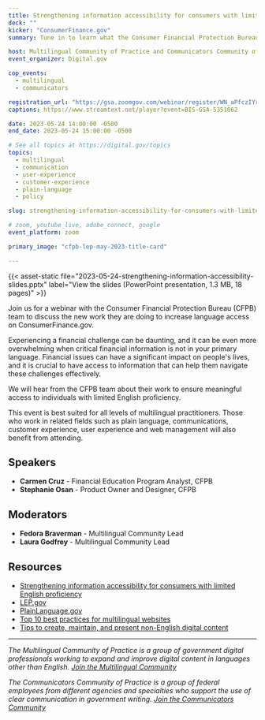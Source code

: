 ```yaml
---
title: Strengthening information accessibility for consumers with limited English proficiency
deck: ""
kicker: "ConsumerFinance.gov"
summary: Tune in to learn what the Consumer Financial Protection Bureau (CFPB) is doing to ensure financial products and services are accessible to all consumers, including those with limited English proficiency.

host: Multilingual Community of Practice and Communicators Community of Practice
event_organizer: Digital.gov

cop_events:
  - multilingual
  - communicators

registration_url: "https://gsa.zoomgov.com/webinar/register/WN_aPfczIYrQ_KwmKQ4ZTYDoQ"
captions: https://www.streamtext.net/player?event=BIS-GSA-5351062

date: 2023-05-24 14:00:00 -0500
end_date: 2023-05-24 15:00:00 -0500

# See all topics at https://digital.gov/topics
topics:
  - multilingual
  - communication
  - user-experience
  - customer-experience
  - plain-language
  - policy

slug: strengthening-information-accessibility-for-consumers-with-limited-english-proficiency

# zoom, youtube_live, adobe_connect, google
event_platform: zoom

primary_image: "cfpb-lep-may-2023-title-card"

---
```


{{< asset-static file="2023-05-24-strengthening-information-accessibility-slides.pptx" label="View the slides (PowerPoint presentation, 1.3 MB, 18 pages)" >}}

Join us for a webinar with the Consumer Financial Protection Bureau (CFPB) team to discuss the new work they are doing to increase language access on ConsumerFinance.gov.

Experiencing a financial challenge can be daunting, and it can be even more overwhelming when critical financial information is not in your primary language. Financial issues can have a significant impact on people's lives, and it is crucial to have access to information that can help them navigate these challenges effectively.

We will hear from the CFPB team about their work to ensure meaningful access to individuals with limited English proficiency.

This event is best suited for all levels of multilingual practitioners. Those who work in related fields such as plain language, communications, customer experience, user experience and web management will also benefit from attending.

## Speakers

* **Carmen Cruz** - Financial Education Program Analyst, CFPB
* **Stephanie Osan** - Product Owner and Designer, CFPB

## Moderators

* **Fedora Braverman** - Multilingual Community Lead
* **Laura Godfrey** - Multilingual Community Lead

## Resources

* [Strengthening information accessibility for consumers with limited English proficiency](https://www.consumerfinance.gov/about-us/blog/strengthening-information-accessibility-for-consumers-limited-english-proficiency/)
* [LEP.gov](https://www.lep.gov/)
* [PlainLanguage.gov](https://www.plainlanguage.gov/)
* [Top 10 best practices for multilingual websites](https://digital.gov/resources/top-10-best-practices-for-multilingual-websites/)
* [Tips to create, maintain, and present non-English digital content](https://digital.gov/2022/05/23/10-tips-to-create-maintain-and-present-non-english-digital-content-a-qa-with-michael-mule/)

---

*The Multilingual Community of Practice is a group of government digital professionals working to expand and improve digital content in languages other than English. [Join the Multilingual Community](https://digital.gov/communities/multilingual/)* 

*The Communicators Community of Practice is a group of federal employees from different agencies and specialties who support the use of clear communication in government writing. [Join the Communicators Community](https://digital.gov/communities/communicators/)*

